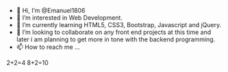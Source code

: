 - 👋 Hi, I’m @Emanuel1806
- 👀 I’m interested in Web Development.
- 🌱 I’m currently learning HTML5, CSS3, Bootstrap, Javascript and jQuery.
- 💞️ I’m looking to collaborate on any front end projects at this time and later i am planning to get more in tone with the backend programming.
- 📫 How to reach me ...

<!---
Emanuel1806/Emanuel1806 is a ✨ special ✨ repository because its `README.md` (this file) appears on your GitHub profile.
You can click the Preview link to take a look at your changes.
--->
2+2=4
8+2=10
